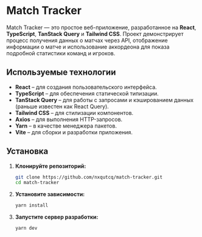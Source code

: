 # Match Tracker

Match Tracker — это простое веб-приложение, разработанное на **React**, **TypeScript**, **TanStack Query** и **Tailwind CSS**. Проект демонстрирует процесс получения данных о матчах через API, отображение информации о матче и использование аккордеона для показа подробной статистики команд и игроков.

## Используемые технологии

- **React** – для создания пользовательского интерфейса.
- **TypeScript** – для обеспечения статической типизации.
- **TanStack Query** – для работы с запросами и кэшированием данных (раньше известен как React Query).
- **Tailwind CSS** – для стилизации компонентов.
- **Axios** – для выполнения HTTP-запросов.
- **Yarn** – в качестве менеджера пакетов.
- **Vite** – для сборки и разработки приложения.

## Установка

1.  **Клонируйте репозиторий:**

    ```bash
    git clone https://github.com/nxqutcq/match-tracker.git
    cd match-tracker
    ```

2.  **Установите зависимости:**

    ```bash
    yarn install
    ```

3.  **Запустите сервер разработки:**

    ```bash
    yarn dev
    ```
